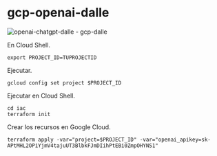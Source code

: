 # gcp-openai-dalle

![openai-chatgpt-dalle - gcp-dalle](https://user-images.githubusercontent.com/2066453/236551441-765ddcaf-6048-47d6-b043-e1798bdcb308.png)

En Cloud Shell.

	export PROJECT_ID=TUPROJECTID

Ejecutar.

	gcloud config set project $PROJECT_ID

Ejecutar en Cloud Shell.

	cd iac
	terraform init

Crear los recursos en Google Cloud.

	terraform apply -var="project=$PROJECT_ID" -var="openai_apikey=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"

